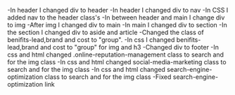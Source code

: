 -In header I changed div to header
-In header I changed div to nav
-In CSS I added nav to the header class's
-In between header and main I change div to img
-After img I changed div to main
-In main I changed div to section
-In the section I changed div to aside and article
-Changed the class of benifits-lead,brand and cost to "group". 
-In css I changed benifits-lead,brand and cost to "group" for img and h3
-Changed div to footer
-In css and html changed .online-reputation-management class to search and for the img class
-In css and html changed social-media-marketing class to search and for the img class
-In css and html changed search-engine-optimization class to search and for the img class
-Fixed search-engine-optimization link
